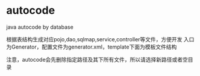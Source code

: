 # autocode
java autocode by database 

根据表结构生成对应pojo,dao,sqlmap,service,controller等文件，方便开发
入口为Generator，配置文件为generator.xml，template下面为模板文件结构

注意，autocode会先删除指定路径及其下所有文件，所以请选择新路径或者空目录

